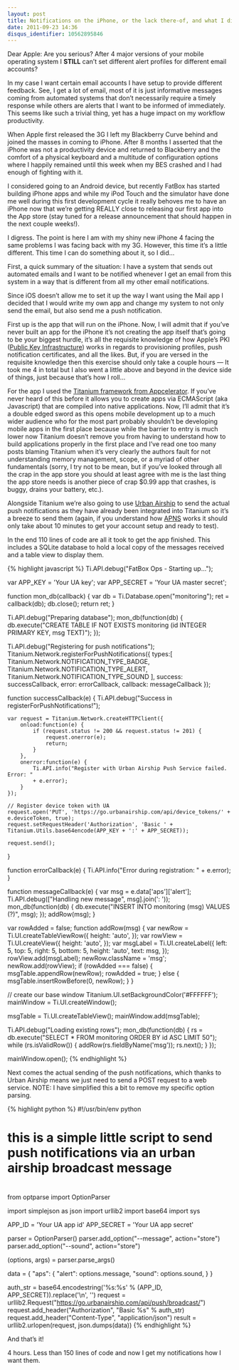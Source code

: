 ```yaml
---
layout: post
title: Notifications on the iPhone, or the lack there-of, and what I did about it...
date: 2011-09-23 14:36
disqus_identifier: 10562895846
---
```


Dear Apple: Are you serious? After 4 major versions of your mobile operating system I **STILL** can’t set different alert profiles for different email accounts?

In my case I want certain email accounts I have setup to provide different feedback. See, I get a lot of email, most of it is just informative messages coming from automated systems that don’t necessarily require a timely response while others are alerts that I want to be informed of immediately. This seems like such a trivial thing, yet has a huge impact on my workflow productivity.

When Apple first released the 3G I left my Blackberry Curve behind and joined the masses in coming to iPhone. After 8 months I asserted that the iPhone was not a productivity device and returned to Blackberry and the comfort of a physical keyboard and a multitude of configuration options where I happily remained until this week when my BES crashed and I had enough of fighting with it.

I considered going to an Android device, but recently FatBox has started building iPhone apps and while my iPod Touch and the simulator have done me well during this first development cycle it really behoves me to have an iPhone now that we’re getting REALLY close to releasing our first app into the App store (stay tuned for a release announcement that should happen in the next couple weeks!).

I digress. The point is here I am with my shiny new iPhone 4 facing the same problems I was facing back with my 3G. However, this time it’s a little different. This time I can do something about it, so I did…

First, a quick summary of the situation: I have a system that sends out automated emails and I want to be notified whenever I get an email from this system in a way that is different from all my other email notifications.

Since iOS doesn’t allow me to set it up the way I want using the Mail app I decided that I would write my own app and change my system to not only send the email, but also send me a push notification.

First up is the app that will run on the iPhone. Now, I will admit that if you’ve never built an app for the iPhone it’s not creating the app itself that’s going to be your biggest hurdle, it’s all the requisite knowledge of how Apple’s PKI ([Public Key Infrastructure](http://en.wikipedia.org/wiki/Public_key_infrastructure)) works in regards to provisioning profiles, push notification certificates, and all the likes. But, if you are versed in the requisite knowledge then this exercise should only take a couple hours — It took me 4 in total but I also went a little above and beyond in the device side of things, just because that’s how I roll…

For the app I used the [Titanium framework from Appcelerator](http://appcelerator.com). If you’ve never heard of this before it allows you to create apps via ECMAScript (aka Javascript) that are compiled into native applications. Now, I’ll admit that it’s a double edged sword as this opens mobile development up to a much wider audience who for the most part probably shouldn’t be developing mobile apps in the first place because while the barrier to entry is much lower now Titanium doesn’t remove you from having to understand how to build applications properly in the first place and I’ve read one too many posts blaming Titanium when it’s very clearly the authors fault for not understanding memory management, scope, or a myriad of other fundamentals (sorry, I try not to be mean, but if you’ve looked through all the crap in the app store you should at least agree with me is the last thing the app store needs is another piece of crap $0.99 app that crashes, is buggy, drains your battery, etc.).

Alongside Titanium we’re also going to use [Urban Airship](http://urbanairship.com/) to send the actual push notifications as they have already been integrated into Titanium so it’s a breeze to send them (again, if you understand how [APNS](http://developer.apple.com/library/ios/#documentation/NetworkingInternet/Conceptual/RemoteNotificationsPG/ApplePushService/ApplePushService.html) works it should only take about 10 minutes to get your account setup and ready to test).

In the end 110 lines of code are all it took to get the app finished. This includes a SQLite database to hold a local copy of the messages received and a table view to display them.

{% highlight javascript %}
Ti.API.debug("FatBox Ops - Starting up...");

var APP_KEY = 'Your UA key';
var APP_SECRET = 'Your UA master secret';

function mon_db(callback) {
    var db = Ti.Database.open("monitoring");
    ret = callback(db);
    db.close();
    return ret;
}

Ti.API.debug("Preparing database");
mon_db(function(db) {
    db.execute("CREATE TABLE IF NOT EXISTS monitoring (id INTEGER PRIMARY KEY, msg TEXT)");
});

Ti.API.debug("Registering for push notifications");
Titanium.Network.registerForPushNotifications({
    types:[
        Titanium.Network.NOTIFICATION_TYPE_BADGE,
        Titanium.Network.NOTIFICATION_TYPE_ALERT,
        Titanium.Network.NOTIFICATION_TYPE_SOUND
    ],
    success: successCallback,
    error: errorCallback,
    callback: messageCallback
});

function successCallback(e) {
    Ti.API.debug("Success in registerForPushNotifications!");

    var request = Titanium.Network.createHTTPClient({
        onload:function(e) {
            if (request.status != 200 && request.status != 201) {
                request.onerror(e);
                return;
            }
        },
        onerror:function(e) {
            Ti.API.info("Register with Urban Airship Push Service failed. Error: "
            + e.error);
        }
    });

    // Register device token with UA
    request.open('PUT', 'https://go.urbanairship.com/api/device_tokens/' + e.deviceToken, true);
    request.setRequestHeader('Authorization', 'Basic ' + Titanium.Utils.base64encode(APP_KEY + ':' + APP_SECRET));

    request.send();
}

function errorCallback(e) {
    Ti.API.info("Error during registration: " + e.error);
}

function messageCallback(e) {
    var msg = e.data['aps']['alert'];
    Ti.API.debug(["Handling new message", msg].join(': '));
    mon_db(function(db) {
        db.execute("INSERT INTO monitoring (msg) VALUES (?)", msg);
    });
    addRow(msg);
}

var rowAdded = false;
function addRow(msg) {
    var newRow = Ti.UI.createTableViewRow({
        height: 'auto',
        });
    var rowView = Ti.UI.createView({
        height: 'auto',
        });
    var msgLabel = Ti.UI.createLabel({
        left: 5,
        top: 5,
        right: 5,
        bottom: 5,
        height: 'auto',
        text: msg,
    });
    rowView.add(msgLabel);
    newRow.className = 'msg';
    newRow.add(rowView);
    if (rowAdded === false) {
        msgTable.appendRow(newRow);
        rowAdded = true;
    } else {
        msgTable.insertRowBefore(0, newRow);
    }
}

// create our base window
Titanium.UI.setBackgroundColor('#FFFFFF');
mainWindow = Ti.UI.createWindow();

msgTable = Ti.UI.createTableView();
mainWindow.add(msgTable);

Ti.API.debug("Loading existing rows");
mon_db(function(db) {
    rs = db.execute("SELECT * FROM monitoring ORDER BY id ASC LIMIT 50");
    while (rs.isValidRow()) {
        addRow(rs.fieldByName('msg'));
        rs.next();
    }
});

mainWindow.open();
{% endhighlight %}

Next comes the actual sending of the push notifications, which thanks to Urban Airship means we just need to send a POST request to a web service. NOTE: I have simplified this a bit to remove my specific option parsing.

{% highlight python %}
#!/usr/bin/env python
#
# this is a simple little script to send push notifications via an urban airship broadcast message
#

from optparse import OptionParser

import simplejson as json
import urllib2
import base64
import sys

APP_ID = 'Your UA app id'
APP_SECRET = 'Your UA app secret'

parser = OptionParser()
parser.add_option("--message", action="store")
parser.add_option("--sound", action="store")

(options, args) = parser.parse_args()

data = {
        "aps": {
            "alert": options.message,
            "sound": options.sound,
            }
        }

auth_str = base64.encodestring('%s:%s' % (APP_ID, APP_SECRET)).replace('\n', '')
request = urllib2.Request("https://go.urbanairship.com/api/push/broadcast/")
request.add_header("Authorization", "Basic %s" % auth_str)
request.add_header("Content-Type", "application/json")
result = urllib2.urlopen(request, json.dumps(data))
{% endhighlight %}

And that’s it!

4 hours. Less than 150 lines of code and now I get my notifications how I want them.
